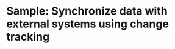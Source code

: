 # Sample: Synchronize data with external systems using change tracking

<!-- https://docs.microsoft.com/en-us/dynamics365/customer-engagement/developer/sample-synchronize-data-external-systems-using-change-tracking -->